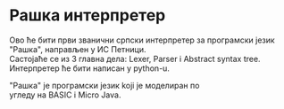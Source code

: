 # Рашка интерпретер

Ово ће бити први званични српски интерпретер за програмски језик "Рашка", направљен у ИС Петници.<br>
Састојаће се из 3 главна дела: Lexer, Parser i Abstract syntax tree.<br>
Интерпретер ће бити написан у python-u.<br>

"Рашка" је програмски језик koji je моделиран по<br>
угледу на BASIC i Micro Java.
